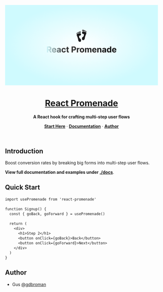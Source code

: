 <img alt="React Promenade – A React hook for crafting multi-step forms" src="./assets/cover.png" />

<div align="center">
  <h1>
    <a href="https://github.com/gdbroman/react-promenade" style="text-decoration: underline">
      React Promenade
    </a>
  </h1>
  <p>
    <b>A React hook for crafting multi-step user flows</b>
  </p>
  <p align="center">
    <a href="#quick-start"><strong>Start Here</strong></a> ·
    <a href="./docs/DOCUMENTATION.md"><strong>Documentation</strong></a> ·
    <a href="#author"><strong>Author</strong></a>
  </p>
</div>

<br/>

## Introduction

Boost conversion rates by breaking big forms into multi-step user flows.

**View full documentation and examples under [./docs](./docs)**.

## Quick Start

```tsx
import usePromenade from 'react-promenade'

function Signup() {
  const { goBack, goForward } = usePromenade()

  return (
    <div>
      <h1>Step 2</h1>
      <button onClick={goBack}>Back</button>
      <button onClick={goForward}>Next</button>
    </div>
  )
}
```

## Author

* Gus [@gdbroman](https://github.com/gdbroman)
